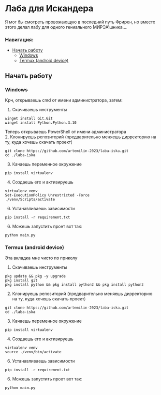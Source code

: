 # Лаба для Искандера
Я мог бы смотреть провожающую в последний путь Фрирен, но вместо этого делал лабу для одного гениального МИРЭА'шника....
### Навигация:
  - [Начать работу](#начать-работу)
    - [Windows](#windows)
    - [Termux (android device)](#termux-android-device)

## Начать работу
### Windows
Крч, открываешь cmd от имени администратора, затем:
1. Скачиваешь инструменты
```
winget install Git.Git
winget install Python.Python.3.10
```
Теперь открываешь PowerShell от имени администратора  
2. Клонируешь репозиторий (предварительно меняешь дирректорию на ту, куда хочешь скачать проект)
```
git clone https://github.com/artemilin-2023/laba-iska.git
cd ./laba-iska
```
3. Качаешь переменное окружение
```
pip install virtualenv
```
4. Создаешь его и активируешь
```
virtualenv venv
Set-ExecutionPolicy Unrestricted -Force
./venv/Scripts/activate
```
6. Устанавливаешь зависимости
```
pip install -r requirement.txt
```
6. Можешь запустить проет вот так:
```
python main.py
```

### Termux (android device)
Эта вкладка мне чисто по приколу
1. Скачиваешь инструменты
```
pkg update && pkg -y upgrade
pkg install git
pkg install python && pkg install python2 && pkg install python3
```
2. Клонируешь репозиторий (предварительно меняешь дирректорию на ту, куда хочешь скачать проект)
```
git clone https://github.com/artemilin-2023/laba-iska.git
cd ./laba-iska
```
3. Качаешь переменное окружение
```
pip install virtualenv
```
4. Создаешь его и активируешь
```
virtualenv venv
source ./venv/bin/activate
```
6. Устанавливаешь зависимости
```
pip install -r requirement.txt
```
6. Можешь запустить проет вот так:
```
python main.py
```

